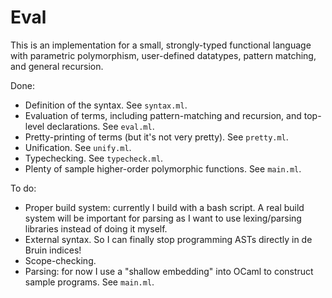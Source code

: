 Eval
=====

This is an implementation for a small, strongly-typed functional language with
parametric polymorphism, user-defined datatypes, pattern matching, and general
recursion.

Done:
- Definition of the syntax. See `syntax.ml`.
- Evaluation of terms, including pattern-matching and recursion, and top-level
  declarations. See `eval.ml`.
- Pretty-printing of terms (but it's not very pretty). See `pretty.ml`.
- Unification. See `unify.ml`.
- Typechecking. See `typecheck.ml`.
- Plenty of sample higher-order polymorphic functions. See `main.ml`.

To do:
- Proper build system: currently I build with a bash script. A real build system
  will be important for parsing as I want to use lexing/parsing libraries
  instead of doing it myself.
- External syntax. So I can finally stop programming ASTs directly in de Bruin indices! 
- Scope-checking.
- Parsing: for now I use a "shallow embedding" into OCaml to construct sample
  programs. See `main.ml`.
